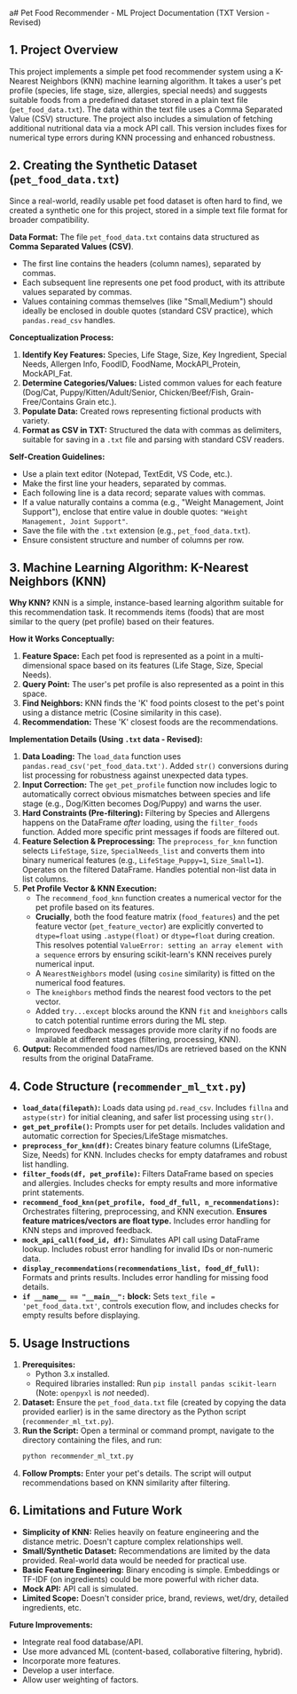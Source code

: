 a# Pet Food Recommender - ML Project Documentation (TXT Version - Revised)

## 1. Project Overview

This project implements a simple pet food recommender system using a K-Nearest Neighbors (KNN) machine learning algorithm. It takes a user's pet profile (species, life stage, size, allergies, special needs) and suggests suitable foods from a predefined dataset stored in a plain text file (`pet_food_data.txt`). The data within the text file uses a Comma Separated Value (CSV) structure. The project also includes a simulation of fetching additional nutritional data via a mock API call. This version includes fixes for numerical type errors during KNN processing and enhanced robustness.

## 2. Creating the Synthetic Dataset (`pet_food_data.txt`)

Since a real-world, readily usable pet food dataset is often hard to find, we created a synthetic one for this project, stored in a simple text file format for broader compatibility.

**Data Format:**
The file `pet_food_data.txt` contains data structured as **Comma Separated Values (CSV)**.
*   The first line contains the headers (column names), separated by commas.
*   Each subsequent line represents one pet food product, with its attribute values separated by commas.
*   Values containing commas themselves (like "Small,Medium") should ideally be enclosed in double quotes (standard CSV practice), which `pandas.read_csv` handles.

**Conceptualization Process:**

1.  **Identify Key Features:** Species, Life Stage, Size, Key Ingredient, Special Needs, Allergen Info, FoodID, FoodName, MockAPI_Protein, MockAPI_Fat.
2.  **Determine Categories/Values:** Listed common values for each feature (Dog/Cat, Puppy/Kitten/Adult/Senior, Chicken/Beef/Fish, Grain-Free/Contains Grain etc.).
3.  **Populate Data:** Created rows representing fictional products with variety.
4.  **Format as CSV in TXT:** Structured the data with commas as delimiters, suitable for saving in a `.txt` file and parsing with standard CSV readers.

**Self-Creation Guidelines:**
*   Use a plain text editor (Notepad, TextEdit, VS Code, etc.).
*   Make the first line your headers, separated by commas.
*   Each following line is a data record; separate values with commas.
*   If a value naturally contains a comma (e.g., "Weight Management, Joint Support"), enclose that entire value in double quotes: `"Weight Management, Joint Support"`.
*   Save the file with the `.txt` extension (e.g., `pet_food_data.txt`).
*   Ensure consistent structure and number of columns per row.

## 3. Machine Learning Algorithm: K-Nearest Neighbors (KNN)

**Why KNN?**
KNN is a simple, instance-based learning algorithm suitable for this recommendation task. It recommends items (foods) that are most similar to the query (pet profile) based on their features.

**How it Works Conceptually:**
1.  **Feature Space:** Each pet food is represented as a point in a multi-dimensional space based on its features (Life Stage, Size, Special Needs).
2.  **Query Point:** The user's pet profile is also represented as a point in this space.
3.  **Find Neighbors:** KNN finds the 'K' food points closest to the pet's point using a distance metric (Cosine similarity in this case).
4.  **Recommendation:** These 'K' closest foods are the recommendations.

**Implementation Details (Using `.txt` data - Revised):**

1.  **Data Loading:** The `load_data` function uses `pandas.read_csv('pet_food_data.txt')`. Added `str()` conversions during list processing for robustness against unexpected data types.
2.  **Input Correction:** The `get_pet_profile` function now includes logic to automatically correct obvious mismatches between species and life stage (e.g., Dog/Kitten becomes Dog/Puppy) and warns the user.
3.  **Hard Constraints (Pre-filtering):** Filtering by Species and Allergens happens on the DataFrame *after* loading, using the `filter_foods` function. Added more specific print messages if foods are filtered out.
4.  **Feature Selection & Preprocessing:** The `preprocess_for_knn` function selects `LifeStage`, `Size`, `SpecialNeeds_list` and converts them into binary numerical features (e.g., `LifeStage_Puppy=1`, `Size_Small=1`). Operates on the filtered DataFrame. Handles potential non-list data in list columns.
5.  **Pet Profile Vector & KNN Execution:**
    *   The `recommend_food_knn` function creates a numerical vector for the pet profile based on its features.
    *   **Crucially**, both the food feature matrix (`food_features`) and the pet feature vector (`pet_feature_vector`) are explicitly converted to `dtype=float` using `.astype(float)` or `dtype=float` during creation. This resolves potential `ValueError: setting an array element with a sequence` errors by ensuring scikit-learn's KNN receives purely numerical input.
    *   A `NearestNeighbors` model (using `cosine` similarity) is fitted on the numerical food features.
    *   The `kneighbors` method finds the nearest food vectors to the pet vector.
    *   Added `try...except` blocks around the KNN `fit` and `kneighbors` calls to catch potential runtime errors during the ML step.
    *   Improved feedback messages provide more clarity if no foods are available at different stages (filtering, processing, KNN).
6.  **Output:** Recommended food names/IDs are retrieved based on the KNN results from the original DataFrame.

## 4. Code Structure (`recommender_ml_txt.py`)

*   **`load_data(filepath)`:** Loads data using `pd.read_csv`. Includes `fillna` and `astype(str)` for initial cleaning, and safer list processing using `str()`.
*   **`get_pet_profile()`:** Prompts user for pet details. Includes validation and automatic correction for Species/LifeStage mismatches.
*   **`preprocess_for_knn(df)`:** Creates binary feature columns (LifeStage, Size, Needs) for KNN. Includes checks for empty dataframes and robust list handling.
*   **`filter_foods(df, pet_profile)`:** Filters DataFrame based on species and allergies. Includes checks for empty results and more informative print statements.
*   **`recommend_food_knn(pet_profile, food_df_full, n_recommendations)`:** Orchestrates filtering, preprocessing, and KNN execution. **Ensures feature matrices/vectors are float type.** Includes error handling for KNN steps and improved feedback.
*   **`mock_api_call(food_id, df)`:** Simulates API call using DataFrame lookup. Includes robust error handling for invalid IDs or non-numeric data.
*   **`display_recommendations(recommendations_list, food_df_full)`:** Formats and prints results. Includes error handling for missing food details.
*   **`if __name__ == "__main__":` block:** Sets `text_file = 'pet_food_data.txt'`, controls execution flow, and includes checks for empty results before displaying.

## 5. Usage Instructions

1.  **Prerequisites:**
    *   Python 3.x installed.
    *   Required libraries installed: Run `pip install pandas scikit-learn` (Note: `openpyxl` is *not* needed).
2.  **Dataset:** Ensure the `pet_food_data.txt` file (created by copying the data provided earlier) is in the same directory as the Python script (`recommender_ml_txt.py`).
3.  **Run the Script:** Open a terminal or command prompt, navigate to the directory containing the files, and run:
    ```bash
    python recommender_ml_txt.py
    ```
4.  **Follow Prompts:** Enter your pet's details. The script will output recommendations based on KNN similarity after filtering.

## 6. Limitations and Future Work

*   **Simplicity of KNN:** Relies heavily on feature engineering and the distance metric. Doesn't capture complex relationships well.
*   **Small/Synthetic Dataset:** Recommendations are limited by the data provided. Real-world data would be needed for practical use.
*   **Basic Feature Engineering:** Binary encoding is simple. Embeddings or TF-IDF (on ingredients) could be more powerful with richer data.
*   **Mock API:** API call is simulated.
*   **Limited Scope:** Doesn't consider price, brand, reviews, wet/dry, detailed ingredients, etc.

**Future Improvements:**
*   Integrate real food database/API.
*   Use more advanced ML (content-based, collaborative filtering, hybrid).
*   Incorporate more features.
*   Develop a user interface.
*   Allow user weighting of factors.
